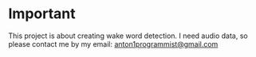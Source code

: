# Important
This project is about creating wake word detection.
I need audio data, so please contact me by my email: anton1programmist@gmail.com
